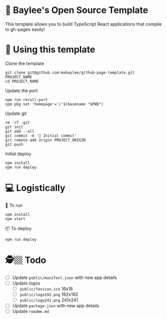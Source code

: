 # 🤪 Baylee's Open Source Template

This template allows you to build TypeScript React applications that compile to
gh-pages easily!

# 💫 Using this template

Clone the template

```
git clone git@github.com:mxbaylee/github-page-template.git PROJECT_NAME
cd PROJECT_NAME
```

Update the port

```
npm run reroll-port
npm pkg set 'homepage'='/'$(basename "$PWD")
```

Update git

```
rm -rf .git
git init
git add --all
git commit -m '🥳 Initial commit'
git remote add origin PROJECT_ORIGIN
git push
```

Initial deploy

```
npm install
npm run deploy
```


# 💻 Logistically

🤖 To run

```
npm install
npm start
```

📦 To deploy

```
npm run deploy
```

# 🕵️🏼 Todo

- [ ] Update `public/manifest.json` with new app details
- [ ] Update logos
    - [ ] `public/favicon.ico` 16x16
    - [ ] `public/logo192.png` 192x192
    - [ ] `public/logo241.png` 241x241
- [ ] Update `package.json` with new app details
- [ ] Update `readme.md`
